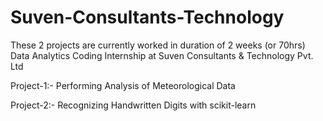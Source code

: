 # Suven-Consultants-Technology
These 2 projects are currently worked in duration of 2 weeks (or 70hrs) Data Analytics Coding Internship at Suven Consultants &amp; Technology Pvt. Ltd 

Project-1:- Performing Analysis of Meteorological Data

Project-2:- Recognizing Handwritten Digits with scikit-learn
